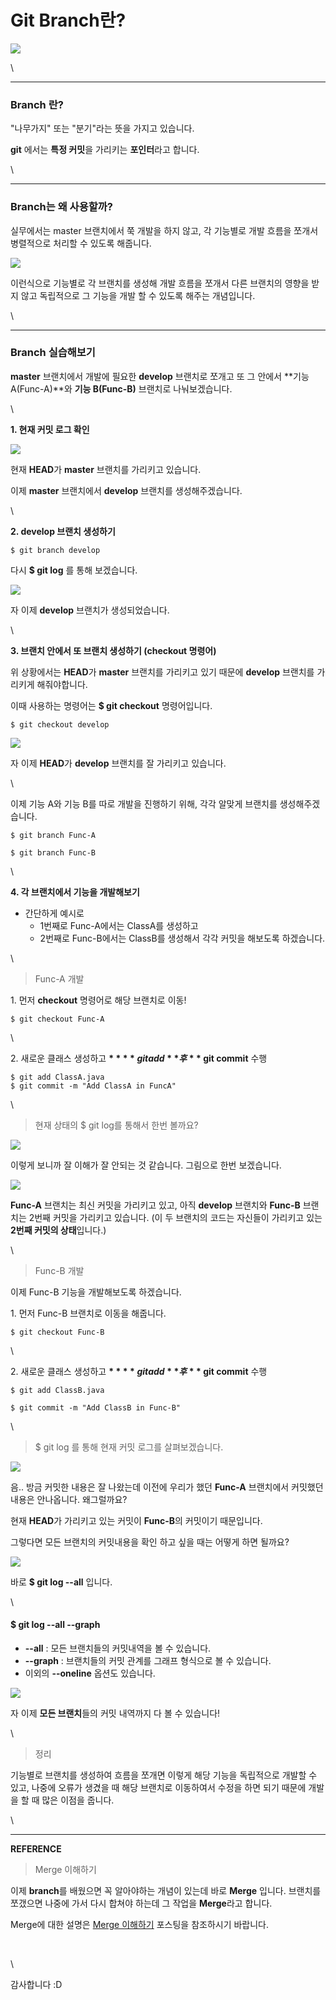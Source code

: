 # Git Branch란?

![](https://blog.kakaocdn.net/dn/rDq3C/btq91pErdDG/yqDVfyp0afYvstWTY0jkT1/img.png)

\


***

### Branch 란?

"나무가지" 또는 "분기"라는 뜻을 가지고 있습니다.&#x20;

**git** 에서는 **특정 커밋**을 가리키는 **포인터**라고 합니다.

\


***

### Branch는 왜 사용할까?

실무에서는 master 브랜치에서 쭉 개발을 하지 않고, 각 기능별로 개발 흐름을 쪼개서 병렬적으로 처리할 수 있도록 해줍니다.

![](https://blog.kakaocdn.net/dn/2XE67/btq91N58A0J/8zWJRA5YQsKHZ8QNWsznU1/img.png)

이런식으로 기능별로 각 브랜치를 생성해 개발 흐름을 쪼개서 다른 브랜치의 영향을 받지 않고 독립적으로 그 기능을 개발 할 수 있도록 해주는 개념입니다.

\


***

### Branch 실습해보기

**master** 브랜치에서 개발에 필요한 **develop** 브랜치로 쪼개고 또 그 안에서 **기능 A(Func-A)**와 **기능 B(Func-B)** 브랜치로 나눠보겠습니다.

\


**1. 현재 커밋 로그 확인**

![](https://blog.kakaocdn.net/dn/1feA5/btq93nTnVHB/pt8sim0f7YA7SsdFcla06k/img.png)

현재 **HEAD**가  **master** 브랜치를 가리키고 있습니다.

이제 **master** 브랜치에서 **develop** 브랜치를 생성해주겠습니다.

\


**2. develop 브랜치 생성하기**

```
$ git branch develop
```

다시 **$ git log** 를 통해 보겠습니다.

![](https://blog.kakaocdn.net/dn/bltSYc/btq97OJcfom/sK6hTH8AynhmO39Hj0BS2k/img.png)

자 이제 **develop** 브랜치가 생성되었습니다.&#x20;

\


**3. 브랜치 안에서 또 브랜치 생성하기 (checkout 명령어)**

위 상황에서는 **HEAD**가 **master** 브랜치를 가리키고 있기 때문에 **develop** 브랜치를 가리키게 해줘야합니다.

이때 사용하는 명령어는 **$ git checkout** 명령어입니다.

```
$ git checkout develop
```

![](https://blog.kakaocdn.net/dn/KYhQQ/btq97ysU3EL/k5w5QvgnDEW5jkMpN5dpS1/img.png)

자 이제 **HEAD**가 **develop** 브랜치를 잘 가리키고 있습니다.

\


이제 기능 A와 기능 B를 따로 개발을 진행하기 위해, 각각 알맞게 브랜치를 생성해주겠습니다.

```
$ git branch Func-A

$ git branch Func-B
```

\


**4. 각 브랜치에서 기능을 개발해보기**

* 간단하게 예시로
  * 1번째로 Func-A에서는 ClassA를 생성하고
  * 2번째로 Func-B에서는 ClassB를 생성해서 각각 커밋을 해보도록 하겠습니다.

\


> Func-A 개발

1\. 먼저 **checkout** 명령어로 해당 브랜치로 이동!

```
$ git checkout Func-A
```

\


2\. 새로운 클래스 생성하고 **$** **git add** 후 **$ git commit** 수행

```
$ git add ClassA.java
$ git commit -m "Add ClassA in FuncA"
```

\


> 현재 상태의 $ git log를 통해서 한번 볼까요?

![](https://blog.kakaocdn.net/dn/lsxiN/btq97OP0rUn/OKQNyZ1A3NV8yReLM6YUw0/img.png)

이렇게 보니까 잘 이해가 잘 안되는 것 같습니다. 그림으로 한번 보겠습니다.

![](https://blog.kakaocdn.net/dn/bGGBRV/btq9Zr27129/GnKbzBa0Cf8dCMBELh7wtk/img.png)

**Func-A** 브랜치는 최신 커밋을 가리키고 있고, 아직 **develop** 브랜치와 **Func-B** 브랜치는 2번째 커밋을 가리키고 있습니다. (이 두 브랜치의 코드는 자신들이 가리키고 있는 **2번째 커밋의 상태**입니다.)

\


> Func-B 개발

이제 Func-B 기능을 개발해보도록 하겠습니다.

1\. 먼저 Func-B 브랜치로 이동을 해줍니다.

```
$ git checkout Func-B
```

\


2\. 새로운 클래스 생성하고 **$** **git add** 후 **$ git commit** 수행

```
$ git add ClassB.java

$ git commit -m "Add ClassB in Func-B"
```

\


> $ git log 를 통해 현재 커밋 로그를 살펴보겠습니다.

![](https://blog.kakaocdn.net/dn/bsqJtc/btq91oMhWRB/EzbYUjOvKZeiykxVqRwWYk/img.png)

음.. 방금 커밋한 내용은 잘 나왔는데 이전에 우리가 했던 **Func-A** 브랜치에서 커밋했던 내용은 안나옵니다. 왜그럴까요?

현재 **HEAD**가 가리키고 있는 커밋이 **Func-B**의 커밋이기 때문입니다.

그렇다면 모든 브랜치의 커밋내용을 확인 하고 싶을 때는 어떻게 하면 될까요?

![](https://t1.daumcdn.net/keditor/emoticon/niniz/large/008.gif)

바로 **$ git log --all** 입니다.

\


#### $ git log --all --graph

* **--all** : 모든 브랜치들의 커밋내역을 볼 수 있습니다.
* **--graph** : 브랜치들의 커밋 관계를 그래프 형식으로 볼 수 있습니다.
* 이외의 **--oneline** 옵션도 있습니다.

![](https://blog.kakaocdn.net/dn/bJc36F/btq91UDNnWd/dadP9ZspgSt9AAQ99hUw5k/img.png)

자 이제 **모든 브랜치**들의 커밋 내역까지 다 볼 수 있습니다!

\


> 정리

기능별로 브랜치를 생성하여 흐름을 쪼개면 이렇게 해당 기능을 독립적으로 개발할 수 있고, 나중에 오류가 생겼을 때 해당 브랜치로 이동하여서 수정을 하면 되기 때문에 개발을 할 때 많은 이점을 줍니다.

\


***

**REFERENCE**

> Merge 이해하기

이제 **branch**를 배웠으면 꼭 알아야하는 개념이 있는데 바로 **Merge** 입니다. 브랜치를 쪼갰으면 나중에 가서 다시 합쳐야 하는데 그 작업을 **Merge**라고 합니다.

Merge에 대한 설명은 [Merge 이해하기](https://iseunghan.tistory.com/326) 포스팅을 참조하시기 바랍니다.

[\
](https://iseunghan.tistory.com/326)

\


감사합니다 :D
